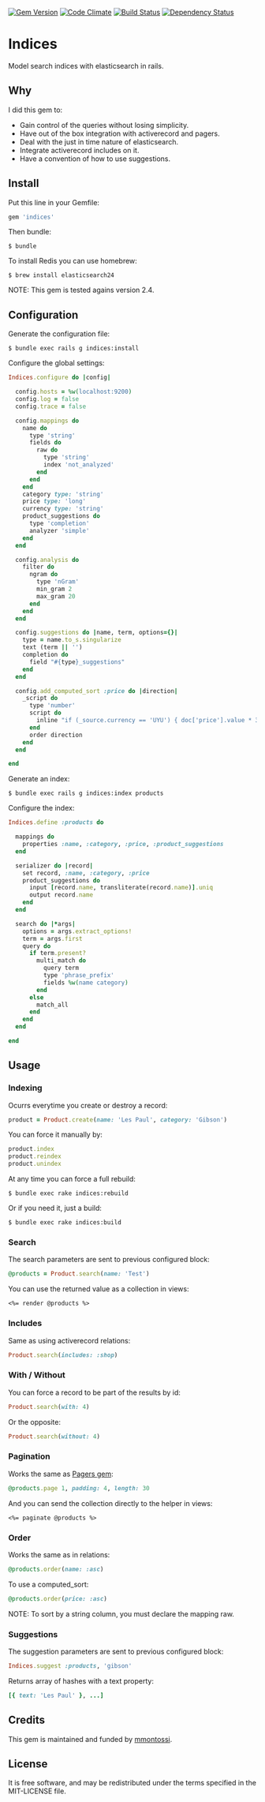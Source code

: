 [![Gem Version](https://badge.fury.io/rb/indices.svg)](http://badge.fury.io/rb/indices)
[![Code Climate](https://codeclimate.com/github/mmontossi/indices/badges/gpa.svg)](https://codeclimate.com/github/mmontossi/indices)
[![Build Status](https://travis-ci.org/mmontossi/indices.svg)](https://travis-ci.org/mmontossi/indices)
[![Dependency Status](https://gemnasium.com/mmontossi/indices.svg)](https://gemnasium.com/mmontossi/indices)

# Indices

Model search indices with elasticsearch in rails.

## Why

I did this gem to:

- Gain control of the queries without losing simplicity.
- Have out of the box integration with activerecord and pagers.
- Deal with the just in time nature of elasticsearch.
- Integrate activerecord includes on it.
- Have a convention of how to use suggestions.

## Install

Put this line in your Gemfile:
```ruby
gem 'indices'
```

Then bundle:
```
$ bundle
```

To install Redis you can use homebrew:
```
$ brew install elasticsearch24
```

NOTE: This gem is tested agains version 2.4.

## Configuration

Generate the configuration file:
```
$ bundle exec rails g indices:install
```

Configure the global settings:
```ruby
Indices.configure do |config|

  config.hosts = %w(localhost:9200)
  config.log = false
  config.trace = false

  config.mappings do
    name do
      type 'string'
      fields do
        raw do
          type 'string'
          index 'not_analyzed'
        end
      end
    end
    category type: 'string'
    price type: 'long'
    currency type: 'string'
    product_suggestions do
      type 'completion'
      analyzer 'simple'
    end
  end

  config.analysis do
    filter do
      ngram do
        type 'nGram'
        min_gram 2
        max_gram 20
      end
    end
  end

  config.suggestions do |name, term, options={}|
    type = name.to_s.singularize
    text (term || '')
    completion do
      field "#{type}_suggestions"
    end
  end

  config.add_computed_sort :price do |direction|
    _script do
      type 'number'
      script do
        inline "if (_source.currency == 'UYU') { doc['price'].value * 30 }"
      end
      order direction
    end
  end

end
```

Generate an index:
```
$ bundle exec rails g indices:index products
```

Configure the index:
```ruby
Indices.define :products do

  mappings do
    properties :name, :category, :price, :product_suggestions
  end

  serializer do |record|
    set record, :name, :category, :price
    product_suggestions do
      input [record.name, transliterate(record.name)].uniq
      output record.name
    end
  end

  search do |*args|
    options = args.extract_options!
    term = args.first
    query do
      if term.present?
        multi_match do
          query term
          type 'phrase_prefix'
          fields %w(name category)
        end
      else
        match_all
      end
    end
  end

end
```

## Usage

### Indexing

Ocurrs everytime you create or destroy a record:
```ruby
product = Product.create(name: 'Les Paul', category: 'Gibson')
```

You can force it manually by:
```ruby
product.index
product.reindex
product.unindex
```

At any time you can force a full rebuild:
```
$ bundle exec rake indices:rebuild
```

Or if you need it, just a build:
```
$ bundle exec rake indices:build
```

### Search

The search parameters are sent to previous configured block:
```ruby
@products = Product.search(name: 'Test')
```

You can use the returned value as a collection in views:
```erb
<%= render @products %>
```

### Includes

Same as using activerecord relations:
```ruby
Product.search(includes: :shop)
```

### With / Without

You can force a record to be part of the results by id:
```ruby
Product.search(with: 4)
```

Or the opposite:
```ruby
Product.search(without: 4)
```

### Pagination

Works the same as [Pagers gem](https://github.com/mmontossi/pagers):
```ruby
@products.page 1, padding: 4, length: 30
```

And you can send the collection directly to the helper in views:
```erb
<%= paginate @products %>
```

### Order

Works the same as in relations:
```ruby
@products.order(name: :asc)
```

To use a computed_sort:
```ruby
@products.order(price: :asc)
```

NOTE: To sort by a string column, you must declare the mapping raw.

### Suggestions

The suggestion parameters are sent to previous configured block:
```ruby
Indices.suggest :products, 'gibson'
```

Returns array of hashes with a text property:
```ruby
[{ text: 'Les Paul' }, ...]
```

## Credits

This gem is maintained and funded by [mmontossi](https://github.com/mmontossi).

## License

It is free software, and may be redistributed under the terms specified in the MIT-LICENSE file.
